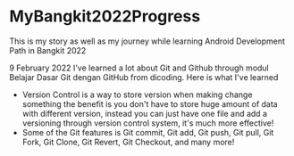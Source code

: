 # MyBangkit2022Progress
This is my story as well as my journey while learning Android Development Path in Bangkit 2022

9 February 2022
I've learned a lot about Git and Github through modul Belajar Dasar Git dengan GitHub from dicoding. Here is what I've learned
- Version Control is a way to store version when making change something the benefit is you don't have to store huge amount of data with different version, instead you can just have one file and add a versioning through version control system, it's much more effective!
- Some of the Git features is Git commit, Git add, Git push, Git pull, Git Fork, Git Clone, Git Revert, Git Checkout, and many more!
